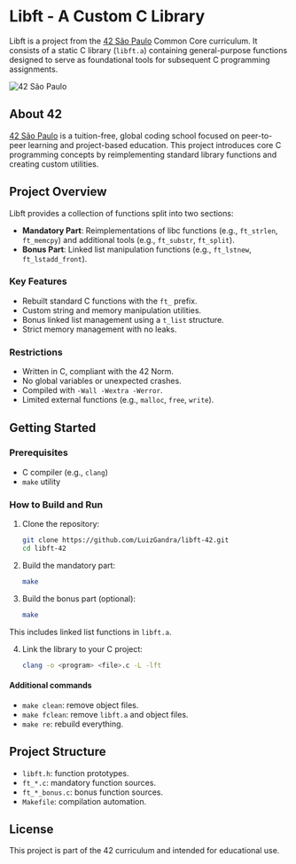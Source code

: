 # Libft - A Custom C Library

Libft is a project from the [42 São Paulo](https://www.42sp.org.br/) Common Core curriculum. It consists of a static C library (`libft.a`) containing general-purpose functions designed to serve as foundational tools for subsequent C programming assignments.

![42 São Paulo](https://img.shields.io/badge/42-São_Paulo-black?style=flat-square&logo=42)

## About 42

[42 São Paulo](https://www.42sp.org.br/) is a tuition-free, global coding school focused on peer-to-peer learning and project-based education. This project introduces core C programming concepts by reimplementing standard library functions and creating custom utilities.

## Project Overview

Libft provides a collection of functions split into two sections:
- **Mandatory Part**: Reimplementations of libc functions (e.g., `ft_strlen`, `ft_memcpy`) and additional tools (e.g., `ft_substr`, `ft_split`).
- **Bonus Part**: Linked list manipulation functions (e.g., `ft_lstnew`, `ft_lstadd_front`).

### Key Features

- Rebuilt standard C functions with the `ft_` prefix.
- Custom string and memory manipulation utilities.
- Bonus linked list management using a `t_list` structure.
- Strict memory management with no leaks.

### Restrictions

- Written in C, compliant with the 42 Norm.
- No global variables or unexpected crashes.
- Compiled with `-Wall -Wextra -Werror`.
- Limited external functions (e.g., `malloc`, `free`, `write`).

## Getting Started

### Prerequisites

- C compiler (e.g., `clang`)
- `make` utility

### How to Build and Run

1. Clone the repository:
   
   ```bash
   git clone https://github.com/LuizGandra/libft-42.git
   cd libft-42

2. Build the mandatory part:
   
   ```bash
   make

3. Build the bonus part (optional):
   
   ```bash
   make
This includes linked list functions in `libft.a`.

4. Link the library to your C project:
   
   ```bash
   clang -o <program> <file>.c -L -lft

#### Additional commands

- `make clean`: remove object files.
- `make fclean`: remove `libft.a` and object files.
- `make re`: rebuild everything.

## Project Structure

- `libft.h`: function prototypes.
- `ft_*.c`: mandatory function sources.
- `ft_*_bonus.c`: bonus function sources.
- `Makefile`: compilation automation.

## License

This project is part of the 42 curriculum and intended for educational use.
